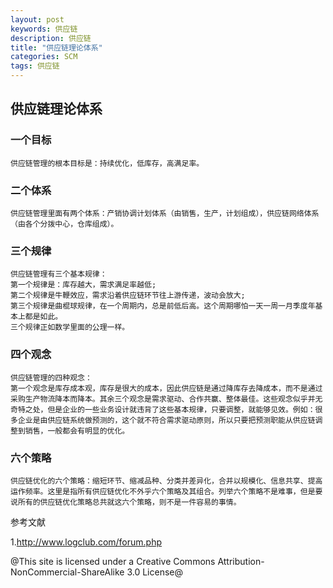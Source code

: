 ```yaml
---
layout: post
keywords: 供应链
description: 供应链
title: "供应链理论体系" 
categories: SCM
tags: 供应链
---
```

## 供应链理论体系

### 一个目标
	供应链管理的根本目标是：持续优化，低库存，高满足率。

### 二个体系
	供应链管理里面有两个体系：产销协调计划体系（由销售，生产，计划组成），供应链网络体系（由各个分拨中心，仓库组成）。

### 三个规律
	供应链管理有三个基本规律：
	第一个规律是：库存越大，需求满足率越低;
	第二个规律是牛鞭效应，需求沿着供应链环节往上游传递，波动会放大;
	第三个规律是曲棍球规律，在一个周期内，总是前低后高。这个周期哪怕一天一周一月季度年基本上都是如此。
	三个规律正如数学里面的公理一样。

### 四个观念
	供应链管理的四种观念：
	第一个观念是库存成本观，库存是很大的成本，因此供应链是通过降库存去降成本，而不是通过采购生产物流降本而降本。其余三个观念是需求驱动、合作共赢、整体最佳。这些观念似乎并无奇特之处，但是企业的一些业务设计就违背了这些基本规律，只要调整，就能够见效。例如：很多企业是由供应链系统做预测的，这个就不符合需求驱动原则，所以只要把预测职能从供应链调整到销售，一般都会有明显的优化。

### 六个策略
	供应链优化的六个策略：缩短环节、缩减品种、分类并差异化，合并以规模化、信息共享、提高运作频率。这里是指所有供应链优化不外乎六个策略及其组合。列举六个策略不是难事，但是要说所有的供应链优化策略总共就这六个策略，则不是一件容易的事情。

参考文献

1.http://www.logclub.com/forum.php

@This site is licensed under a Creative Commons Attribution-NonCommercial-ShareAlike 3.0 License@